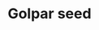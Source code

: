 ---
layout: item
title: Golpar seed
item-id: 20906
datatable: true
id: 20906
name: "Golpar seed"
members: true
lowalch: 0
highalch: 1
examine: "Golpar in seed form. Hopefully there's somewhere to plant this."
monsters:
  - id: 7604
    name: "Skeletal Mystic"
    members: true
    combat_level: 0
    wiki_url: "https://oldschool.runescape.wiki/w/Skeletal_Mystic"
    drops:
      - quantity: "5-10"
        rarity: 1
    image: ""
---
